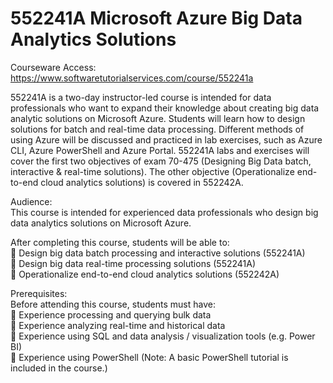 # 552241A Microsoft Azure Big Data Analytics Solutions
Courseware Access:  https://www.softwaretutorialservices.com/course/552241a

552241A is a two-day instructor-led course is intended for data professionals who want to expand their knowledge about creating big data analytic solutions on Microsoft Azure. Students will learn how to design solutions for batch and real-time data processing. Different methods of using Azure will be discussed and practiced in lab exercises, such as Azure CLI, Azure PowerShell and Azure Portal.
552241A labs and exercises will cover the first two objectives of exam 70-475 (Designing Big Data batch, interactive & real-time solutions). The other objective (Operationalize end-to-end cloud analytics solutions) is covered in 552242A.

Audience:<br>
This course is intended for experienced data professionals who design big data analytics solutions on Microsoft Azure.

After completing this course, students will be able to:<br>
 Design big data batch processing and interactive solutions (552241A)<br>
 Design big data real-time processing solutions (552241A)<br>
 Operationalize end-to-end cloud analytics solutions (552242A)<br>

Prerequisites:<br>
Before attending this course, students must have:<br>
 Experience processing and querying bulk data<br>
 Experience analyzing real-time and historical data<br>
 Experience using SQL and data analysis / visualization tools (e.g. Power BI)<br>
 Experience using PowerShell (Note: A basic PowerShell tutorial is included in the course.)<br>
